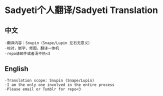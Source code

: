 # Sadyeti个人翻译/Sadyeti Translation

## 中文
```
·翻译内容：Snupin（Snape/Lupin 左右无意义）
·校对，嵌字，修图，翻译一体机
·repo请邮件或者汤不热<3
```
## English
```
·Translation scope: Snupin (Snape/Lupin)
·I am the only one involved in the entire process
·Please email or Tumblr for repo<3
```
